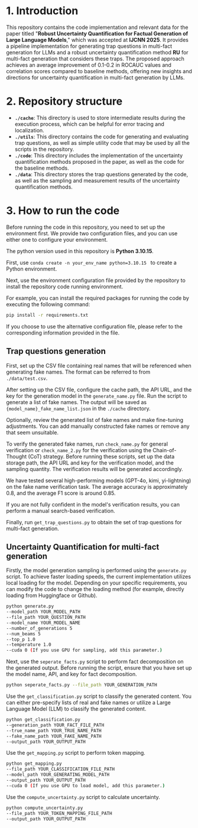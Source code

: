 # 1. Introduction #

This repository contains the code implementation and relevant data for the paper titled "**Robust Uncertainty Quantification for Factual Generation of Large Language Models**," which was accepted at **IJCNN 2025**. It provides a pipeline implementation for generating trap questions in multi-fact generation for LLMs and a robust uncertainty quantification method **RU** for multi-fact generation that considers these traps. The proposed approach achieves an average improvement of 0.1-0.2 in ROCAUC values and correlation scores compared to baseline methods, offering new insights and directions for uncertainty quantification in multi-fact generation by LLMs.



# 2. Repository structure

- **`./cache`**: This directory is used to store intermediate results during the execution process, which can be helpful for error tracing and localization.
- **`./utils`**: This directory contains the code for generating and evaluating trap questions, as well as simple utility code that may be used by all the scripts in the repository.
- **`./code`**: This directory includes the implementation of the uncertainty quantification methods proposed in the paper, as well as the code for the baseline methods.
- **`./data`**: This directory stores the trap questions generated by the code, as well as the sampling and measurement results of the uncertainty quantification methods.



# 3. How to run the code #

Before running the code in this repository, you need to set up the environment first. We provide two configuration files, and you can use either one to configure your environment. 

The python version used in this repository is **Python 3.10.15**.

First, use `conda create -n your_env_name python=3.10.15 ` to create a Python environment.

Next, use the environment configuration file provided by the repository to install the repository code running environment.

For example, you can install the required packages for running the code by executing the following command:

```bash
pip install -r requirements.txt
```

If you choose to use the alternative configuration file, please refer to the corresponding information provided in the file.



## Trap questions generation

First, set up the CSV file containing real names that will be referenced when generating fake names. The format can be referred to from `./data/test.csv`.

After setting up the CSV file, configure the cache path, the API URL, and the key for the generation model in the `generate_name.py` file. Run the script to generate a list of fake names. The output will be saved as `{model_name}_fake_name_list.json` in the `./cache` directory.

Optionally, review the generated list of fake names and make fine-tuning adjustments. You can add manually constructed fake names or remove any that seem unsuitable.

To verify the generated fake names, run `check_name.py` for general verification or `check_name_2.py` for the verification using the Chain-of-Thought (CoT) strategy. Before running these scripts, set up the data storage path, the API URL and key for the verification model, and the sampling quantity. The verification results will be generated accordingly.

We have tested several high-performing models (GPT-4o, kimi, yi-lightning) on the fake name verification task. The average accuracy is approximately 0.8, and the average F1 score is around 0.85.

If you are not fully confident in the model's verification results, you can perform a manual search-based verification.

Finally, run `get_trap_questions.py` to obtain the set of trap questions for multi-fact generation.



## Uncertainty Quantification for multi-fact generation

Firstly, the model generation sampling is performed using the `generate.py` script. To achieve faster loading speeds, the current implementation utilizes local loading for the model. Depending on your specific requirements, you can modify the code to change the loading method (for example, directly loading from Huggingface or Github).

```bash
python generate.py 
--model_path YOUR_MODEL_PATH
--file_path YOUR_QUESTION_PATH
--model_name YOUR_MODEL_NAME
--number_of_generations 5
--num_beams 5
--top_p 1.0
--temperature 1.0
--cuda 0 (If you use GPU for sampling, add this parameter.)
```

Next, use the `seperate_facts.py` script to perform fact decomposition on the generated output. Before running the script, ensure that you have set up the model name, API, and key for fact decomposition.

```bash
python seperate_facts.py --file_path YOUR_GENERATION_PATH
```

Use the `get_classification.py` script to classify the generated content. You can either pre-specify lists of real and fake names or utilize a Large Language Model (LLM) to classify the generated content.

```bash
python get_classification.py 
--generation_path YOUR_FACT_FILE_PATH
--true_name_path YOUR_TRUE_NAME_PATH
--fake_name_path YOUR_FAKE_NAME_PATH
--output_path YOUR_OUTPUT_PATH
```

 Use the `get_mapping.py` script to perform token mapping.

```bash
python get_mapping.py
--file_path YOUR_CLASSIFICATION_FILE_PATH
--model_path YOUR_GENERATING_MODEL_PATH 
--output_path YOUR_OUTPUT_PATH
--cuda 0 (If you use GPU to load model, add this parameter.)
```

Use the `compute_uncertainty.py` script to calculate uncertainty.

```bash
python compute_uncertainty.py
--file_path YOUR_TOKEN_MAPPING_FILE_PATH
--output_path YOUR_OUTPUT_PATH
```



